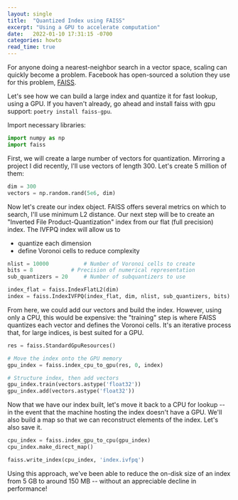 ```yaml
---
layout: single
title:  "Quantized Index using FAISS"
excerpt: "Using a GPU to accelerate computation"
date:   2022-01-10 17:31:15 -0700
categories: howto
read_time: true
---
```


For anyone doing a nearest-neighbor search in a vector space, scaling can quickly become a problem.  Facebook has open-sourced a solution they use for this problem, [FAISS](https://github.com/facebookresearch/faiss).

Let's see how we can build a large index and quantize it for fast lookup, using a GPU.  If you haven't already, go ahead and install faiss with gpu support: `poetry install faiss-gpu`.

Import necessary libraries:

```python
import numpy as np
import faiss
```

First, we will create a large number of vectors for quantization.  Mirroring a project I did recently, I'll use vectors of length 300.  Let's create 5 million of them:

```python
dim = 300
vectors = np.random.rand(5e6, dim)
```

Now let's create our index object.  FAISS offers several metrics on which to search, I'll use minimum L2 distance.  Our next step will be to create an "Inverted File Product-Quantization" index from our flat (full precision) index.  The IVFPQ index will allow us to
 - quantize each dimension
 - define Voronoi cells to reduce complexity

```python
nlist = 10000			# Number of Voronoi cells to create
bits = 8 			# Precision of numerical representation
sub_quantizers = 20		# Number of subquantizers to use

index_flat = faiss.IndexFlatL2(dim)
index = faiss.IndexIVFPQ(index_flat, dim, nlist, sub_quantizers, bits)
```

From here, we could add our vectors and build the index.  However, using only a CPU, this would be expensive: the "training" step is where FAISS quantizes each vector and defines the Voronoi cells.  It's an iterative process that, for large indices, is best suited for a GPU.

```python
res = faiss.StandardGpuResources()

# Move the index onto the GPU memory
gpu_index = faiss.index_cpu_to_gpu(res, 0, index)

# Structure index, then add vectors
gpu_index.train(vectors.astype('float32'))
gpu_index.add(vectors.astype('float32'))
```

Now that we have our index built, let's move it back to a CPU for lookup -- in the event that the machine hosting the index doesn't have a GPU.  We'll also build a map so that we can reconstruct elements of the index.  Let's also save it.

```python
cpu_index = faiss.index_gpu_to_cpu(gpu_index)
cpu_index.make_direct_map()

faiss.write_index(cpu_index, 'index.ivfpq')
```

Using this approach, we've been able to reduce the on-disk size of an index from 5 GB to around 150 MB -- without an appreciable decline in performance!
